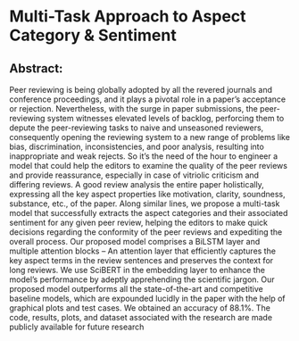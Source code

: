 # Multi-Task Approach to Aspect Category & Sentiment


## Abstract: 
Peer reviewing is being globally adopted by all the revered journals and conference proceedings, and it plays a pivotal role in a paper’s acceptance or rejection. Nevertheless, with the surge in paper submissions, the peer-reviewing system witnesses elevated levels of backlog, perforcing them to depute the peer-reviewing tasks to naive and unseasoned reviewers, consequently opening the reviewing system to a new range of problems like bias, discrimination, inconsistencies, and poor analysis, resulting into inappropriate and weak rejects. So it’s the need of the hour to engineer a model that could help the editors to examine the quality of the peer reviews and provide reassurance, especially in case of vitriolic criticism and differing reviews. A good review analysis the entire paper holistically, expressing all the key aspect properties like motivation, clarity, soundness, substance, etc., of the paper. Along similar lines, we propose a multi-task model that successfully extracts the aspect categories and their associated sentiment for any given peer review, helping the editors to make quick decisions regarding the conformity of the peer reviews and expediting the overall process. Our proposed model comprises a BiLSTM layer and multiple attention blocks – An attention layer that efficiently captures the key aspect terms in the review sentences and preserves the context for long reviews. We use SciBERT in the embedding layer to enhance the model’s performance by adeptly apprehending the scientific jargon. Our proposed model outperforms all the state-of-the-art and competitive baseline models, which are expounded lucidly in the paper with the help of graphical plots and test cases. We obtained an accuracy of 88.1%. The code, results, plots, and dataset associated with the research are made publicly available for future research
